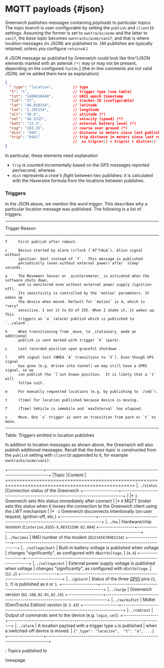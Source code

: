 # MQTT payloads {#json}

Greenwich publishes messages containing _payloads_ to particular topics. The topic branch
is user-configurable by setting the `publish` and `clientID` settings. Assuming the former
is set to `owntracks/acme` and the latter to `van17`, the _base topic_ becomes `owntracks/acme/van17`, and that is where location messages (in JSON) are published to. (All publishes are typically
retained, unless you configure `retain=0`.)


A JSON message as published by Greenwich could look like this^[JSON elements
marked with an asterisk `(*)` may or may not be present, depending on the
configured `fields`.] (the in-line comments are not valid JSON; we've added
them here as explanation):

```json
{
  "_type": "location",         // type
  "t": "t",                    // trigger type (see table)
  "tst": "1408810440",         // UNIX epoch timestamp
  "tid": "V7",                 // tracker-ID (configurable)
  "lat": "48.858334",          // latitude
  "lon": "2.295134",           // longitude
  "alt": "38.0",               // altitude (*)
  "vel": "46.5315",            // velocity (speed) (*)
  "batt": "12.4",              // external battery level (*)
  "cog": "283.35",             // course over ground (*)
  "dist": "569",               // distance in meters since last publish (*)
  "trip": "8441"               // trip distance in meters since last reboot (*)
                               //  so trip(n+1) = trip(n) + dist(n+1)
}
```

In particular, these elements need explanation


* `trip` is counted incrementally based on the GPS messages reported per/second, whereas
* `dist` represents a _crow's flight_ between two publishes: it is calculated
   with the Haversine formula from the locations between publishes.


### Triggers

In the JSON above, we mention the word _trigger_. This describes why a particular
location message was published. The following is a list of triggers:

--------- ---------------------------------------------------------
 Trigger  Reason
--------- ---------------------------------------------------------
    f     First publish after reboot.

    c     Device started by alarm (c)lock (`AT^CALA`). Alive signal without
          ignition. Sent instead of `f`.  This message is published
          periodically (even without external power) after `sleep` seconds.

    a     The Movement Sensor or _accelerometer_ is activated when the software shuts down,
          and is monitored even without external power supply (ignition off).
          Its sensitivity is controlled by the `motion` parameters. It wakes up
          the device when moved. Default for `motion` is 4, which is *very*
          sensitive. I set it to 63 of 255. When I shake it, it wakes up. This
          triggers an `a` (alarm) publish which is published to `../alarm`.

    k     When transitioning from _move_ to _stationary_ mode an additional
          publish is sent marked with trigger `k` (park).

    L     Last recorded position upon graceful shutdown .

    l     GPS signal lost (NMEA `A` transitions to `V`). Even though GPS signal
          has gone (e.g. driven into tunnel) we may still have a GPRS signal, so we
          can publish the `l`ast known position.  It is likely that a `t` will
          follow suit.

    m     For manually requested locations (e.g. by publishing to `/cmd`).

    t     (time) for location published because device is moving.

    T     (Time) Vehicle is immobile and `maxInterval` has elapsed.

    v     Move. One `v` trigger is sent on transition from park or `t` to move.
--------- ---------------------------------------------------------

Table: Triggers emitted in location publishes



In addition to location messages as shown above, the Greenwich will also publish additional
messages. Recall that the _base topic_ is constructed from the `publish` setting with
`clientID` appended to it, for example `owntracks/acme/van17`.

+------------------+-------------------------------------------------------------------------------+
|Topic             |Content                                                                        |
+==================+===============================================================================+
|`../status`       |Connection status of the Greenwich
+------------------+-------------------------------------------------------------------------------+
|                  |* `1` Greenwich sets this status immediately after connect
|                  |* `0` MQTT broker sets this status when it looses the connection to the Greenwich client using the _LWT_ mechanism
|                  |* `-1` Greenwich disconnects intentionally (on user request, ignition-off, etc.)
+------------------+-------------------------------------------------------------------------------+
|`../hw`           |   Hardware/chip revision (`Cinterion,EGS5-X,REVISION 02.004`)
+------------------+-------------------------------------------------------------------------------+
|`../hw/imei`      |   IMEI number of the modem (`012345678901234`)
+------------------+-------------------------------------------------------------------------------+
|`../voltage/batt` |   Built-in battery voltage is published when voltage
|                                changes "significantly", as configured with `dBattVoltage`.
|                                (`4.4`)
+------------------+-------------------------------------------------------------------------------+
|`../voltage/ext`  |   External power supply voltage is published when voltage
|                                changes "significantly", as configured with `dExtVoltage`.
|                                (`12.2`)
+------------------+-------------------------------------------------------------------------------+
|`../gpio/`_n_     |   Status of the three [GPIO](#gpio) pins (`1`, `3`, `7`) is published as `0` or `1`.
+------------------+-------------------------------------------------------------------------------+
|`../sw/gw`        |   Greenwich version (`02.16B,02.01,02.16`)
+------------------+-------------------------------------------------------------------------------+
|`../sw/midlet`    |   Midlet (OwnTracks Edition) version (`0.5.43`)
+------------------+-------------------------------------------------------------------------------+
|`../cmd/out`      |   Output of commands sent to the device (e.g. `login`, `set`):
+------------------+-------------------------------------------------------------------------------+
|`../alarm`        |   A location payload with a trigger type `a` is published
|                                when a switched-off device is moved.
|                                `{"_type": "location",  "t": "a", ...}`
+------------------+-------------------------------------------------------------------------------+

: Topics published to




\newpage
